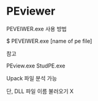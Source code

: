 # PEviewer


PEVEIWER.exe 사용 방법

$ PEVEIWER.exe [name of pe file]


참고

PEview.exe StudPE.exe


Upack 파일 분석 가능 

단, DLL 파일 이름 불러오기 X

